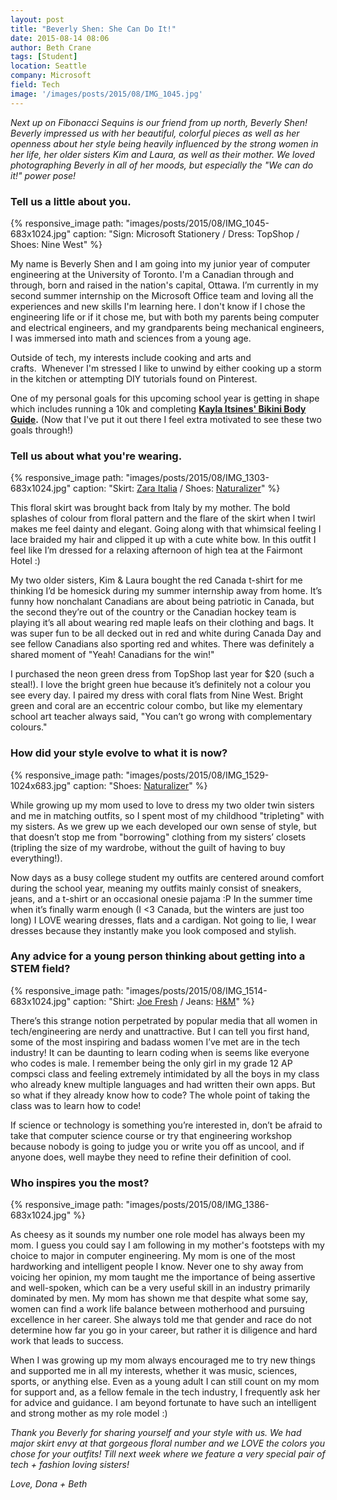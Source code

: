 ```yaml
---
layout: post
title: "Beverly Shen: She Can Do It!"
date: 2015-08-14 08:06
author: Beth Crane
tags: [Student]
location: Seattle
company: Microsoft
field: Tech
image: '/images/posts/2015/08/IMG_1045.jpg'
---
```


*Next up on Fibonacci Sequins is our friend from up north, Beverly Shen! Beverly impressed us with her beautiful, colorful pieces as well as her openness about her style being heavily influenced by the strong women in her life, her older sisters Kim and Laura, as well as their mother. We loved photographing Beverly in all of her moods, but especially the "We can do it!" power pose!*

### Tell us a little about you.

{% responsive_image path: "images/posts/2015/08/IMG_1045-683x1024.jpg" caption: "Sign: Microsoft Stationery / Dress: TopShop / Shoes: Nine West" %}

My name is Beverly Shen and I am going into my junior year of computer engineering at the University of Toronto. I'm a Canadian through and through, born and raised in the nation's capital, Ottawa. I’m currently in my second summer internship on the Microsoft Office team and loving all the experiences and new skills I'm learning here. I don't know if I chose the engineering life or if it chose me, but with both my parents being computer and electrical engineers, and my grandparents being mechanical engineers, I was immersed into math and sciences from a young age.

Outside of tech, my interests include cooking and arts and crafts.  Whenever I'm stressed I like to unwind by either cooking up a storm in the kitchen or attempting DIY tutorials found on Pinterest.

One of my personal goals for this upcoming school year is getting in shape which includes running a 10k and completing **[Kayla Itsines' Bikini Body Guide](http://www.kaylaitsines.com/).** (Now that I've put it out there I feel extra motivated to see these two goals through!)

### Tell us about what you're wearing.

{% responsive_image path: "images/posts/2015/08/IMG_1303-683x1024.jpg" caption: "Skirt: <a href='http://www.zara.com/us/en/woman-c270086.html'>Zara Italia</a> / Shoes: <a href='http://www.naturalizer.com'>Naturalizer</a>"  %}

This floral skirt was brought back from Italy by my mother. The bold splashes of colour from floral pattern and the flare of the skirt when I twirl makes me feel dainty and elegant. Going along with that whimsical feeling I lace braided my hair and clipped it up with a cute white bow. In this outfit I feel like I’m dressed for a relaxing afternoon of high tea at the Fairmont Hotel :)

My two older sisters, Kim & Laura bought the red Canada t-shirt for me thinking I’d be homesick during my summer internship away from home. It’s funny how nonchalant Canadians are about being patriotic in Canada, but the second they’re out of the country or the Canadian hockey team is playing it’s all about wearing red maple leafs on their clothing and bags. It was super fun to be all decked out in red and white during Canada Day and see fellow Canadians also sporting red and whites. There was definitely a shared moment of "Yeah! Canadians for the win!"

I purchased the neon green dress from TopShop last year for $20 (such a steal!). I love the bright green hue because it’s definitely not a colour you see every day. I paired my dress with coral flats from Nine West. Bright green and coral are an eccentric colour combo, but like my elementary school art teacher always said, "You can’t go wrong with complementary colours."

### How did your style evolve to what it is now?

{% responsive_image path: "images/posts/2015/08/IMG_1529-1024x683.jpg" caption: "Shoes: [Naturalizer](http://www.naturalizer.com/)" %}

While growing up my mom used to love to dress my two older twin sisters and me in matching outfits, so I spent most of my childhood "tripleting" with my sisters. As we grew up we each developed our own sense of style, but that doesn’t stop me from "borrowing" clothing from my sisters’ closets (tripling the size of my wardrobe, without the guilt of having to buy everything!).

Now days as a busy college student my outfits are centered around comfort during the school year, meaning my outfits mainly consist of sneakers, jeans, and a t-shirt or an occasional onesie pajama :P In the summer time when it’s finally warm enough (I \<3 Canada, but the winters are just too long) I LOVE wearing dresses, flats and a cardigan. Not going to lie, I wear dresses because they instantly make you look composed and stylish.

### Any advice for a young person thinking about getting into a STEM field?

{% responsive_image path: "images/posts/2015/08/IMG_1514-683x1024.jpg" caption: "Shirt: [Joe Fresh](https://www.joefresh.com) / Jeans: [H&M](http://www.hm.com/us/)" %}

There’s this strange notion perpetrated by popular media that all women in tech/engineering are nerdy and unattractive. But I can tell you first hand, some of the most inspiring and badass women I’ve met are in the tech industry! It can be daunting to learn coding when is seems like everyone who codes is male. I remember being the only girl in my grade 12 AP compsci class and feeling extremely intimidated by all the boys in my class who already knew multiple languages and had written their own apps. But so what if they already know how to code? The whole point of taking the class was to learn how to code!

If science or technology is something you’re interested in, don’t be afraid to take that computer science course or try that engineering workshop because nobody is going to judge you or write you off as uncool, and if anyone does, well maybe they need to refine their definition of cool.

### Who inspires you the most?

{% responsive_image path: "images/posts/2015/08/IMG_1386-683x1024.jpg" %}

As cheesy as it sounds my number one role model has always been my mom. I guess you could say I am following in my mother's footsteps with my choice to major in computer engineering. My mom is one of the most hardworking and intelligent people I know. Never one to shy away from voicing her opinion, my mom taught me the importance of being assertive and well-spoken, which can be a very useful skill in an industry primarily dominated by men. My mom has shown me that despite what some say, women can find a work life balance between motherhood and pursuing excellence in her career. She always told me that gender and race do not determine how far you go in your career, but rather it is diligence and hard work that leads to success.

When I was growing up my mom always encouraged me to try new things and supported me in all my interests, whether it was music, sciences, sports, or anything else. Even as a young adult I can still count on my mom for support and, as a fellow female in the tech industry, I frequently ask her for advice and guidance. I am beyond fortunate to have such an intelligent and strong mother as my role model :)

*Thank you Beverly for sharing yourself and your style with us. We had major skirt envy at that gorgeous floral number and we LOVE the colors you chose for your outfits! Till next week where we feature a very special pair of tech + fashion loving sisters!*

*Love, Dona + Beth*
